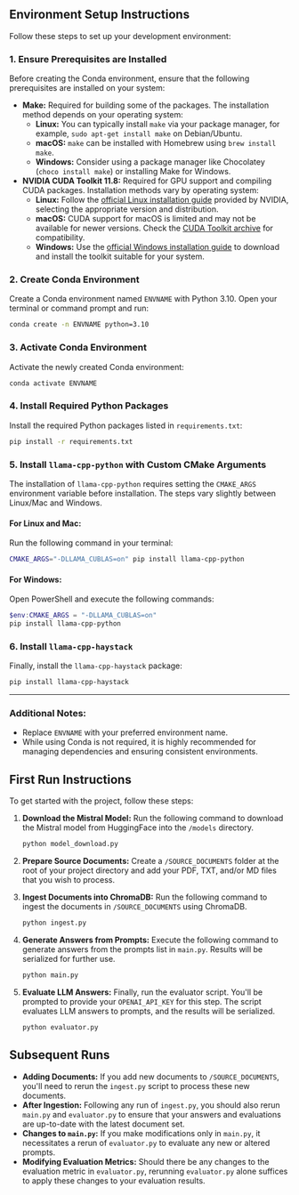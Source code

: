 ## Environment Setup Instructions

Follow these steps to set up your development environment:

### 1. Ensure Prerequisites are Installed

Before creating the Conda environment, ensure that the following prerequisites are installed on your system:

- **Make:** Required for building some of the packages. The installation method depends on your operating system:
  - **Linux:** You can typically install `make` via your package manager, for example, `sudo apt-get install make` on Debian/Ubuntu.
  - **macOS:** `make` can be installed with Homebrew using `brew install make`.
  - **Windows:** Consider using a package manager like Chocolatey (`choco install make`) or installing Make for Windows.
- **NVIDIA CUDA Toolkit 11.8:** Required for GPU support and compiling CUDA packages. Installation methods vary by operating system:
  - **Linux:** Follow the [official Linux installation guide](https://developer.nvidia.com/cuda-downloads?target_os=Linux) provided by NVIDIA, selecting the appropriate version and distribution.
  - **macOS:** CUDA support for macOS is limited and may not be available for newer versions. Check the [CUDA Toolkit archive](https://developer.nvidia.com/nvidia-cuda-toolkit-developer-tools-mac-hosts) for compatibility.
  - **Windows:** Use the [official Windows installation guide](https://developer.nvidia.com/cuda-downloads?target_os=Windows) to download and install the toolkit suitable for your system.

### 2. Create Conda Environment

Create a Conda environment named `ENVNAME` with Python 3.10. Open your terminal or command prompt and run:

```bash
conda create -n ENVNAME python=3.10
```

### 3. Activate Conda Environment

Activate the newly created Conda environment:

```bash
conda activate ENVNAME
```

### 4. Install Required Python Packages

Install the required Python packages listed in `requirements.txt`:

```bash
pip install -r requirements.txt
```

### 5. Install `llama-cpp-python` with Custom CMake Arguments

The installation of `llama-cpp-python` requires setting the `CMAKE_ARGS` environment variable before installation. The steps vary slightly between Linux/Mac and Windows.

#### For Linux and Mac:

Run the following command in your terminal:

```bash
CMAKE_ARGS="-DLLAMA_CUBLAS=on" pip install llama-cpp-python
```

#### For Windows:

Open PowerShell and execute the following commands:

```powershell
$env:CMAKE_ARGS = "-DLLAMA_CUBLAS=on"
pip install llama-cpp-python
```

### 6. Install `llama-cpp-haystack`

Finally, install the `llama-cpp-haystack` package:

```bash
pip install llama-cpp-haystack
```

---

### Additional Notes:

- Replace `ENVNAME` with your preferred environment name.
- While using Conda is not required, it is highly recommended for managing dependencies and ensuring consistent environments.

## First Run Instructions

To get started with the project, follow these steps:

1. **Download the Mistral Model:** Run the following command to download the Mistral model from HuggingFace into the `/models` directory.

   ```bash
   python model_download.py
   ```
2. **Prepare Source Documents:** Create a `/SOURCE_DOCUMENTS` folder at the root of your project directory and add your PDF, TXT, and/or MD files that you wish to process.
3. **Ingest Documents into ChromaDB:** Run the following command to ingest the documents in `/SOURCE_DOCUMENTS` using ChromaDB.

   ```bash
   python ingest.py
   ```
4. **Generate Answers from Prompts:** Execute the following command to generate answers from the prompts list in `main.py`. Results will be serialized for further use.

   ```bash
   python main.py
   ```
5. **Evaluate LLM Answers:**
   Finally, run the evaluator script. You'll be prompted to provide your `OPENAI_API_KEY` for this step. The script evaluates LLM answers to prompts, and the results will be serialized.

   ```bash
   python evaluator.py
   ```

## Subsequent Runs

- **Adding Documents:** If you add new documents to `/SOURCE_DOCUMENTS`, you'll need to rerun the `ingest.py` script to process these new documents.
- **After Ingestion:** Following any run of `ingest.py`, you should also rerun `main.py` and `evaluator.py` to ensure that your answers and evaluations are up-to-date with the latest document set.
- **Changes to `main.py`:** If you make modifications only in `main.py`, it necessitates a rerun of `evaluator.py` to evaluate any new or altered prompts.
- **Modifying Evaluation Metrics:** Should there be any changes to the evaluation metric in `evaluator.py`, rerunning `evaluator.py` alone suffices to apply these changes to your evaluation results.

